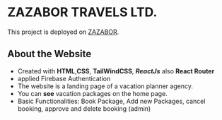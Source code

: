 # ZAZABOR TRAVELS LTD.

This project is deployed on [ZAZABOR](https://zazabor-travels.web.app/).

## About the Website

- Created with **HTML**,**CSS**, **TailWindCSS**, ***ReactJs*** also **React Router**
- applied Firebase Authentication
- The website is a landing page of a vacation planner agency.
- You can **see** vacation packages on the home page.
- Basic Functionalities: Book Package, Add new Packages, cancel booking, approve and delete booking (admin)

